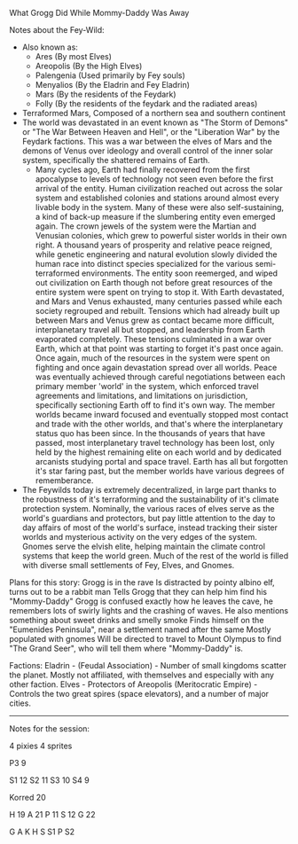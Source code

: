 What Grogg Did While Mommy-Daddy Was Away

Notes about the Fey-Wild:
- Also known as:
	- Ares (By most Elves)
	- Areopolis (By the High Elves)
	- Palengenia (Used primarily by Fey souls)
	- Menyalios (By the Eladrin and Fey Eladrin)
	- Mars (By the residents of the Feydark)
	- Folly (By the residents of the feydark and the radiated areas)
- Terraformed Mars, Composed of a northern sea and southern continent
- The world was devastated in an event known as "The Storm of Demons" or "The War Between Heaven and Hell", or the "Liberation War" by the Feydark factions. This was a war between the elves of Mars and the demons of Venus over ideology and overall control of the inner solar system, specifically the shattered remains of Earth.
	- Many cycles ago, Earth had finally recovered from the first apocalypse to levels of technology not seen even before the first arrival of the entity. Human civilization reached out across the solar system and established colonies and stations around almost every livable body in the system. Many of these were also self-sustaining, a kind of back-up measure if the slumbering entity even emerged again. The crown jewels of the system were the Martian and Venusian colonies, which grew to powerful sister worlds in their own right. A thousand years of prosperity and relative peace reigned, while genetic engineering and natural evolution slowly divided the human race into distinct species specialized for the various semi-terraformed environments. The entity soon reemerged, and wiped out civilization on Earth though not before great resources of the entire system were spent on trying to stop it. With Earth devastated, and Mars and Venus exhausted, many centuries passed while each society regrouped and rebuilt. Tensions which had already built up between Mars and Venus grew as contact became more difficult, interplanetary travel all but stopped, and leadership from Earth evaporated completely. These tensions culminated in a war over Earth, which at that point was starting to forget it's past once again. Once again, much of the resources in the system were spent on fighting and once again devastation spread over all worlds. Peace was eventually achieved through careful negotiations between each primary member 'world' in the system, which enforced travel agreements and limitations, and limitations on jurisdiction, specifically sectioning Earth off to find it's own way. The member worlds became inward focused and eventually stopped most contact and trade with the other worlds, and that's where the interplanetary status quo has been since. In the thousands of years that have passed, most interplanetary travel technology has been lost, only held by the highest remaining elite on each world and by dedicated arcanists studying portal and space travel. Earth has all but forgotten it's star faring past, but the member worlds have various degrees of rememberance.
- The Feywilds today is extremely decentralized, in large part thanks to the robustness of it's terraforming and the sustainability of it's climate protection system. Nominally, the various races of elves serve as the world's guardians and protectors, but pay little attention to the day to day affairs of most of the world's surface, instead tracking their sister worlds and mysterious activity on the very edges of the system. Gnomes serve the elvish elite, helping maintain the climate control systems that keep the world green. Much of the rest of the world is filled with diverse small settlements of Fey, Elves, and Gnomes.

Plans for this story:
Grogg is in the rave
Is distracted by pointy albino elf, turns out to be a rabbit man
Tells Grogg that they can help him find his "Mommy-Daddy"
Grogg is confused exactly how he leaves the cave, he remembers lots of swirly lights and the crashing of waves. He also mentions something about sweet drinks and smelly smoke
Finds himself on the "Eumenides Peninsula", near a settlement named after the same
Mostly populated with gnomes
Will be directed to travel to Mount Olympus to find "The Grand Seer", who will tell them where "Mommy-Daddy" is.

Factions:
Eladrin - (Feudal Association) - Number of small kingdoms scatter the planet. Mostly not affiliated, with themselves and especially with any other faction.
Elves - Protectors of Areopolis (Meritocratic Empire) - Controls the two great spires (space elevators), and a number of major cities.


------
Notes for the session:

4 pixies 4 sprites

P3 9

S1 12
S2 11
S3 10
S4 9

Korred 20

H 19
A 21
P 11
S 12
G 22

G
A
K
H
S
S1
P
S2